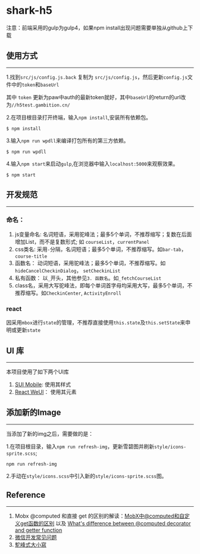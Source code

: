 # shark-h5
注意：前端采用的gulp为gulp4，如果npm install出现问题需要单独从github上下载


## 使用方式
----------

1.找到`src/js/config.js.back` 复制为 `src/js/config.js`，然后更新`config.js`文件中的`token`和`baseUrl`

  其中 `token` 更新为paw中auth的最新token就好，其中`baseUrl`的return的url改为`//h5test.gambition.cn/`

2.在项目根目录打开终端，输入`npm install`,安装所有依赖包。

  `$ npm install`

3.输入`npm run wpdll`来编译打包所有的第三方依赖。

  `$ npm run wpdll`

4.输入`npm start`来启动`gulp`,在浏览器中输入`localhost:5000`来观察效果。

  `$ npm start`
  
## 开发规范
---------------
### 命名：
1. js变量命名: 名词短语，采用驼峰法；最多5个单词，不推荐缩写；复数在后面增加List，而不是复数形式; 如 `courseList`，`currentPanel` 
2. css类名: 采用`-`分隔，名词短语；最多5个单词，不推荐缩写。如`bar-tab`， `course-title`
3. 函数名： 动词短语，采用驼峰法；最多5个单词，不推荐缩写。如`hideCancelCheckinDialog`， `setCheckinList`
4. 私有函数： 以`_`开头，其他参见`3. 函数名`。如`_fetchCourseList`
5. class名，采用大写驼峰法，即每个单词首字母均采用大写，最多5个单词，不推荐缩写。如`CheckinCenter`, `ActivityEnroll`


### react
因采用`mbox`进行`state`的管理，不推荐直接使用`this.state`及`this.setState`来申明或更新`state`

## UI 库
---------------
本项目使用了如下两个UI库
1. [SUI Mobile](http://m.sui.taobao.org/components/): 使用其样式
2. [React WeUI](https://weui.github.io/react-weui/docs/#/react-weui/docs/page/1/articles/0)： 使用其元素


## 添加新的Image
---------------

当添加了新的img之后，需要做的是：

1.在项目根目录，输入`npm run refresh-img`，更新雪碧图并刷新`style/icons-sprite.scss`;

  `npm run refresh-img`

2.手动在`style/icons.scss`中引入新的`style/icons-sprite.scss`图。


## Reference
------------

1. Mobx @computed 和直接 get 的区别的解读：[MobX中@computed和自定义get函数的区别](http://blog.csdn.net/cqm1994617/article/details/53271494) 以及 [What's difference between @computed decorator and getter function](https://github.com/mobxjs/mobx/issues/161)
2. [微信开发常见问题](http://kf.qq.com/faq/140225MveaUz150413VNj6nm.html)
3. [駝峰式大小寫](https://zh.wikipedia.org/wiki/%E9%A7%9D%E5%B3%B0%E5%BC%8F%E5%A4%A7%E5%B0%8F%E5%AF%AB)
